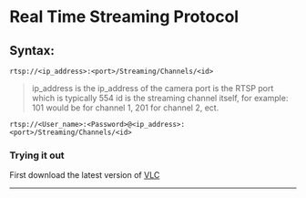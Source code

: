 # Real Time Streaming Protocol

## Syntax:

`rtsp://<ip_address>:<port>/Streaming/Channels/<id>`
> ip_address is the ip_address of the camera
> port is the RTSP port which is typically 554
> id is the streaming channel itself, for example: 101 would be for channel 1, 201 for channel 2, ect.

`rtsp://<User_name>:<Password>@<ip_address>:<port>/Streaming/Channels/<id>`

### Trying it out

First download the latest version of [VLC](https://www.videolan.org/vlc/)

---

